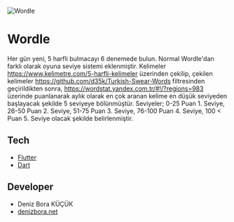 ![Wordle](https://user-images.githubusercontent.com/45859791/163589065-569ed5b2-4838-4dc1-82ba-a059e19955dc.png)



# Wordle
Her gün yeni, 5 harfli bulmacayı 6 denemede bulun.
Normal Wordle'dan farklı olarak oyuna seviye sistemi eklenmiştir.
Kelimeler https://www.kelimetre.com/5-harfli-kelimeler üzerinden çekilip, çekilen kelimeler https://github.com/d35k/Turkish-Swear-Words filtresinden geçirildikten sonra, https://wordstat.yandex.com.tr/#!/?regions=983 üzerinde puanlanarak aylık olarak en çok aranan kelime en düşük seviyeden başlayacak şekilde 5 seviyeye bölünmüştür.
Seviyeler;
0-25 Puan 1. Seviye,
26-50 Puan 2. Seviye,
51-75 Puan 3. Seviye,
76-100 Puan 4. Seviye,
100 < Puan 5. Seviye
olacak şekilde belirlenmiştir.

## Tech

 - [Flutter](https://flutter.dev/)
 - [Dart](https://dart.dev/)

## Developer

 - Deniz Bora KÜÇÜK
 - [denizbora.net](https://denizbora.net/)
